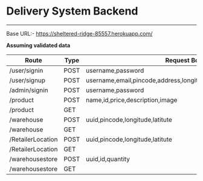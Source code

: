 # Delivery System Backend
---
Base URL:- https://sheltered-ridge-85557.herokuapp.com/

**Assuming validated data**

|Route|Type|Request Body|
|---|---|---|
| /user/signin |POST|username,password|
| /user/signup |POST|username,email,pincode,address,longitude,latitute,password,phoneno|
| /admin/signin |POST|username,password|
| /product |POST|name,id,price,description,image|
| /product |GET||
| /warehouse |POST|uuid,pincode,longitude,latitute|
| /warehouse|GET||
| /RetailerLocation |POST|uuid,pincode,longitude,latitute|
| /RetailerLocation|GET||
| /warehousestore |POST|uuid,id,quantity|
| /warehousestore|GET||